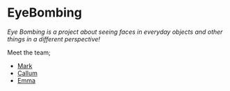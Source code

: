 # EyeBombing
_Eye Bombing is a project about seeing faces in everyday objects and other things in a different perspective!_

Meet the team;
<br>
* [Mark](http://bewes.co.nf/)
* [Callum](https://callumlovekin.carbonmade.com/)
* [Emma](http://facebook.com/Emmaaa.xD)
